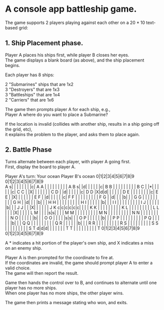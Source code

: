 # A console app battleship game.  
  
The game supports 2 players playing against each other on a 20 * 10 text-based grid:  
  
## 1. Ship Placement phase.  
Player A places his ships first, while player B closes her eyes.  
The game displays a blank board (as above), and the ship placement begins.  
  
Each player has 8 ships:  
  
2 "Submarines" ships that are 1x2   
3 "Destroyers" that are 1x3  
3 "Battleships" that are 1x4  
2 "Carriers" that are 1x6  
  
The game then prompts player A for each ship, e.g.,  
Player A where do you want to place a Submarine?  
  
If the location is invalid (collides with another ship, results in a ship going off the grid, etc),  
it explains the problem to the player, and asks them to place again.  
  
## 2. Battle Phase
Turns alternate between each player, with player A going first.  
First, display the board to player A.   
  
Player A's turn:
     Your ocean                           Player B's ocean
  0|1|2|3|4|5|6|7|8|9                    0|1|2|3|4|5|6|7|8|9   
A s| | | | | | | |c|  A                A  | | | | | | | | |  A
B s| |d| | | | | |c|  B                B  | | | | | | | | |  B
C  | |*| | | | | |c|  C                C  | |X| | | | | | |  C
D  | |d| | | | | |c|  D                D  |X|d|d| | | | | |  D
E  | | | | | | | |c|  E                E  | |X| | | | | | |  E
F  | |d| | | | | |c|  F                F  | | | | | | | | |  F
G  | |d| | | |b| | |  G                G  | | | | | | | | |  G
H  | |d| | | |b| | |  H                H  | | | | | | | | |  H
I  | | | | | |b| | |  I                I  | | | | | | | | |  I
J  | | | | | |b| | |  J                J  | | |X| | | | | |  J
K c|c|c|c|c|c| | | |  K                K  | | | | | | | | |  K
L  | | | | | | | | |  L                L  | | | |X| | | | |  L
M  | | | |s|s| | | |  M                M  | | | | | | | | |  M
N  | | | | | | | | |  N                N  | | | | | | | | |  N
O  | | | | | |b| | |  O                O  | | | | |s|s| | |  O
P  | | | | | |b| | |  P                P  | | | | | | | | |  P
Q  | | | | | |b| | |  Q                Q  | | | | | | | | |  Q
R  | | | | | |b| | |  R                R  | | | | | | | | |  R
S  | | | | | | | | |  S                S  | | | | | | | | |  S
T d|d|d| | | | | | |  T                T  | | | | | | | | |  T
  0|1|2|3|4|5|6|7|8|9                    0|1|2|3|4|5|6|7|8|9
    
A * indicates a hit portion of the player's own ship, and X indicates a miss on an enemy ship.  

Player A is then prompted for the coordinate to fire at.  
If the coordinates are invalid, the game should prompt player A to enter a valid choice.  
The game will then report the result.  
  
Game then hands the control over to B, and continues to alternate until one player has no more ships.  
When one player has no more ships, the other player wins.  
  
The game then prints a message stating who won, and exits.  
